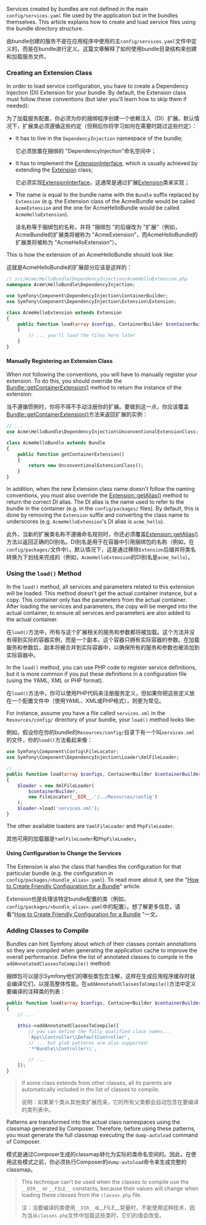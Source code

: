 Services created by bundles are not defined in the main `config/services.yaml` file used by the application but in the bundles themselves. This article explains how to create and load service files using the bundle directory structure.

由bundle创建的服务不是在应用程序中使用的主`config/services.yaml`文件中定义的，而是在bundle进行定义。这篇文章解释了如何使用bundle目录结构来创建和加载服务文件。



### Creating an Extension Class

In order to load service configuration, you have to create a Dependency Injection (DI) Extension for your bundle. By default, the Extension class must follow these conventions (but later you'll learn how to skip them if needed):

为了加载服务配置，你必须为你的捆绑程序创建一个依赖注入（DI）扩展。默认情况下，扩展类必须遵循这些约定（但稍后你将学习如何在需要时跳过这些约定）：

- It has to live in the `DependencyInjection` namespace of the bundle;

  它必须放置在捆绑的 "DependencyInjection"命名空间中；

- It has to implement the [ExtensionInterface](https://github.com/symfony/symfony/blob/5.4/src/Symfony/Component/DependencyInjection/Extension/ExtensionInterface.php), which is usually achieved by extending the [Extension](https://github.com/symfony/symfony/blob/5.4/src/Symfony/Component/DependencyInjection/Extension/Extension.php) class;

  它必须实现[ExtensionInterface](https://github.com/symfony/symfony/blob/5.4/src/Symfony/Component/DependencyInjection/Extension/ExtensionInterface.php)，这通常是通过扩展[Extension](https://github.com/symfony/symfony/blob/5.4/src/Symfony/Component/DependencyInjection/Extension/Extension.php)类来实现；

- The name is equal to the bundle name with the `Bundle` suffix replaced by `Extension` (e.g. the Extension class of the AcmeBundle would be called `AcmeExtension` and the one for AcmeHelloBundle would be called `AcmeHelloExtension`).

  该名称等于捆绑包的名称，并将 "捆绑包 "的后缀改为 "扩展"（例如，AcmeBundle的扩展类将被称为 "AcmeExtension"，而AcmeHelloBundle的扩展类将被称为 "AcmeHelloExtension"）。

This is how the extension of an AcmeHelloBundle should look like:

这就是AcmeHelloBundle的扩展部分应该是这样的：

```php
// src/Acme/HelloBundle/DependencyInjection/AcmeHelloExtension.php
namespace Acme\HelloBundle\DependencyInjection;

use Symfony\Component\DependencyInjection\ContainerBuilder;
use Symfony\Component\DependencyInjection\Extension\Extension;

class AcmeHelloExtension extends Extension
{
    public function load(array $configs, ContainerBuilder $containerBuilder)
    {
        // ... you'll load the files here later
    }
}
```



#### Manually Registering an Extension Class

When not following the conventions, you will have to manually register your extension. To do this, you should override the [Bundle::getContainerExtension()](https://github.com/symfony/symfony/blob/5.4/src/Symfony/Component/HttpKernel/Bundle/Bundle.php#method_build) method to return the instance of the extension:

当不遵循惯例时，你将不得不手动注册你的扩展。要做到这一点，你应该覆盖[Bundle::getContainerExtension()](https://github.com/symfony/symfony/blob/5.4/src/Symfony/Component/HttpKernel/Bundle/Bundle.php#method_build)方法来返回扩展的实例：

```php
// ...
use Acme\HelloBundle\DependencyInjection\UnconventionalExtensionClass;

class AcmeHelloBundle extends Bundle
{
    public function getContainerExtension()
    {
        return new UnconventionalExtensionClass();
    }
}
```

In addition, when the new Extension class name doesn't follow the naming conventions, you must also override the [Extension::getAlias()](https://github.com/symfony/symfony/blob/5.4/src/Symfony/Component/DependencyInjection/Extension/Extension.php#method_getAlias) method to return the correct DI alias. The DI alias is the name used to refer to the bundle in the container (e.g. in the `config/packages/` files). By default, this is done by removing the `Extension` suffix and converting the class name to underscores (e.g. `AcmeHelloExtension`'s DI alias is `acme_hello`).

此外，当新的扩展类名称不遵循命名规则时，你还必须覆盖[Extension::getAlias()](https://github.com/symfony/symfony/blob/5.4/src/Symfony/Component/DependencyInjection/Extension/Extension.php#method_getAlias)方法以返回正确的DI别名。DI别名是用于在容器中引用捆绑包的名称（例如，在`config/packages/`文件中）。默认情况下，这是通过移除`Extension`后缀并将类名转换为下划线来完成的（例如，`AcmeHelloExtension`的DI别名是`acme_hello`）。



### Using the `load()` Method

In the `load()` method, all services and parameters related to this extension will be loaded. This method doesn't get the actual container instance, but a copy. This container only has the parameters from the actual container. After loading the services and parameters, the copy will be merged into the actual container, to ensure all services and parameters are also added to the actual container.

在`load()`方法中，所有与这个扩展相关的服务和参数都将被加载。这个方法并没有得到实际的容器实例，而是一个副本。这个容器只拥有实际容器的参数。在加载服务和参数后，副本将被合并到实际容器中，以确保所有的服务和参数也被添加到实际容器中。

In the `load()` method, you can use PHP code to register service definitions, but it is more common if you put these definitions in a configuration file (using the YAML, XML or PHP format).

在`load()`方法中，你可以使用PHP代码来注册服务定义，但如果你把这些定义放在一个配置文件中（使用YAML、XML或PHP格式），则更为常见。

For instance, assume you have a file called `services.xml` in the `Resources/config/` directory of your bundle, your `load()` method looks like:

例如，假设你在你的bundle的`Resources/config/`目录下有一个叫`services.xml`的文件，你的`load()`方法看起来像：

```php
use Symfony\Component\Config\FileLocator;
use Symfony\Component\DependencyInjection\Loader\XmlFileLoader;

// ...
public function load(array $configs, ContainerBuilder $containerBuilder)
{
    $loader = new XmlFileLoader(
        $containerBuilder,
        new FileLocator(__DIR__.'/../Resources/config')
    );
    $loader->load('services.xml');
}
```

The other available loaders are `YamlFileLoader` and `PhpFileLoader`.

其他可用的加载器是`YamlFileLoader`和`PhpFileLoader`。



#### Using Configuration to Change the Services

The Extension is also the class that handles the configuration for that particular bundle (e.g. the configuration in `config/packages/<bundle_alias>.yaml`). To read more about it, see the "[How to Create Friendly Configuration for a Bundle](https://symfony.com/doc/5.4/bundles/configuration.html)" article.

Extension也是处理该特定bundle配置的类（例如，`config/packages/<bundle_alias>.yaml`中的配置）。想了解更多信息，请看"[How to Create Friendly Configuration for a Bundle](https://symfony.com/doc/5.4/bundles/configuration.html) "一文。



### Adding Classes to Compile

Bundles can hint Symfony about which of their classes contain annotations so they are compiled when generating the application cache to improve the overall performance. Define the list of annotated classes to compile in the `addAnnotatedClassesToCompile()` method:

捆绑包可以提示Symfony他们的哪些类包含注解，这样在生成应用程序缓存时就会编译它们，以提高整体性能。在`addAnnotatedClassesToCompile()`方法中定义要编译的注释类的列表：

```php
public function load(array $configs, ContainerBuilder $containerBuilder)
{
    // ...

    $this->addAnnotatedClassesToCompile([
        // you can define the fully qualified class names...
        'App\\Controller\\DefaultController',
        // ... but glob patterns are also supported:
        '**Bundle\\Controller\\',

        // ...
    ]);
}
```

> If some class extends from other classes, all its parents are automatically included in the list of classes to compile.
>
> 说明：如果某个类从其他类扩展而来，它的所有父类都会自动包含在要编译的类列表中。

Patterns are transformed into the actual class namespaces using the classmap generated by Composer. Therefore, before using these patterns, you must generate the full classmap executing the `dump-autoload` command of Composer.

模式是通过Composer生成的classmap转化为实际的类命名空间的。因此，在使用这些模式之前，你必须执行Composer的`dump-autoload`命令来生成完整的classmap。

> This technique can't be used when the classes to compile use the `__DIR__` or `__FILE__` constants, because their values will change when loading these classes from the `classes.php` file.
>
> 注：当要编译的类使用`__DIR__或`\_\_FILE\_\_常量时，不能使用这种技术，因为当从`classes.php`文件中加载这些类时，它们的值会改变。